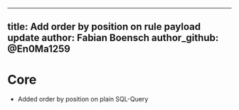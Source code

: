 ---
 title: Add order by position on rule payload update
 author: Fabian Boensch
 author_github: @En0Ma1259
 ---
 # Core
 * Added order by position on plain SQL-Query

